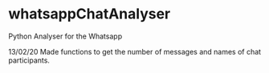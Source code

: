 # whatsappChatAnalyser
Python Analyser for the Whatsapp 

13/02/20 Made functions to get the number of messages and names of chat participants.
